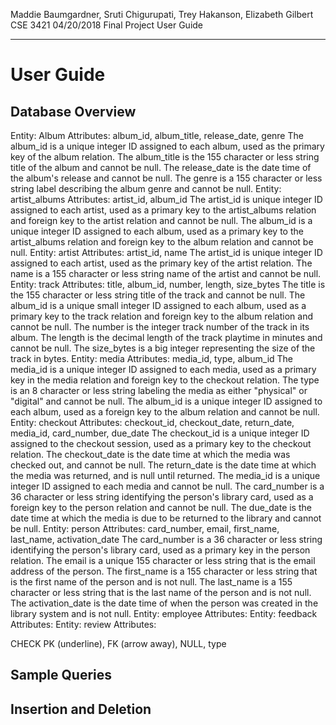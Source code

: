 Maddie Baumgardner, Sruti Chigurupati, Trey Hakanson, Elizabeth Gilbert
CSE 3421
04/20/2018
Final Project User Guide

---

# User Guide

## Database Overview
Entity: Album
Attributes: album_id, album_title, release_date, genre
The album_id is a unique integer ID assigned to each album, used as the primary key of the album relation. The album_title is the 155 character or less string title of the album and cannot be null. The release_date is the date time of the album's release and cannot be null. The genre is a 155 character or less string label describing the album genre and cannot be null.
Entity: artist_albums
Attributes: artist_id, album_id
The artist_id is unique integer ID assigned to each artist, used as a primary key to the artist_albums relation and foreign key to the artist relation and cannot be null. The album_id is a unique integer ID assigned to each album, used as a primary key to the artist_albums relation and foreign key to the album relation and cannot be null.
Entity: artist
Attributes: artist_id, name
The artist_id is unique integer ID assigned to each artist, used as the primary key of the artist relation. The name is a 155 character or less string name of the artist and cannot be null.
Entity: track
Attributes: title, album_id, number, length, size_bytes
The title is the 155 character or less string title of the track and cannot be null. The album_id is a unique small integer ID assigned to each album, used as a primary key to the track relation and foreign key to the album relation and cannot be null. The number is the integer track number of the track in its album. The length is the decimal length of the track playtime in minutes and cannot be null. The size_bytes is a big integer representing the size of the track in bytes.
Entity: media
Attributes: media_id, type, album_id
The media_id is a unique integer ID assigned to each media, used as a primary key in the media relation and foreign key to the checkout relation. The type is an 8 character or less string labeling the media as either "physical" or "digital" and cannot be null. The album_id is a unique integer ID assigned to each album, used as a foreign key to the album relation and cannot be null.
Entity: checkout
Attributes: checkout_id, checkout_date, return_date, media_id, card_number, due_date
The checkout_id is a unique integer ID assigned to the checkout session, used as a primary key to the checkout relation. The checkout_date is the date time at which the media was checked out, and cannot be null. The return_date is the date time at which the media was returned, and is null until returned. The media_id is a unique integer ID assigned to each media and cannot be null. The card_number is a 36 character or less string identifying the person's library card, used as a foreign key to the person relation and cannot be null. The due_date is the date time at which the media is due to be returned to the library and cannot be null.
Entity: person
Attributes: card_number, email, first_name, last_name, activation_date
The card_number is a 36 character or less string identifying the person's library card, used as a primary key in the person relation. The email is a unique 155 character or less string that is the email address of the person. The first_name is a 155 character or less string that is the first name of the person and is not null. The last_name is a 155 character or less string that is the last name of the person and is not null. The activation_date is the date time of when the person was created in the library system and is not null. 
Entity: employee
Attributes:
Entity: feedback
Attributes:
Entity: review
Attributes:

CHECK PK (underline), FK (arrow away), NULL, type


## Sample Queries

## Insertion and Deletion
